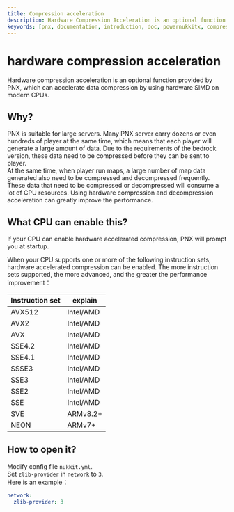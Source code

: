 ```yaml
---
title: Compression acceleration
description: Hardware Compression Acceleration is an optional function provided by PNX, which can accelerate data compression by using hardware SIMD on modern CPUs.
keywords: [pnx, documentation, introduction, doc, powernukkitx, compression, acceleration, hardware, simd, cpu, instruction set, avx512, avx2, avx, sse4.2, sse4.1, ssse3, sse3, sse2, sse, sve, neon]
---
```


# hardware compression acceleration

Hardware compression acceleration is an optional function provided by PNX, which can accelerate data compression by using hardware SIMD on modern CPUs.

## Why?

PNX is suitable for large servers. Many PNX server carry dozens or even hundreds of player at the same time, which means that each player will generate a large amount of data. Due to the requirements of the bedrock version, these data need to be compressed before they can be sent to player.  
At the same time, when player run maps, a large number of map data generated also need to be compressed and decompressed frequently.  
These data that need to be compressed or decompressed will consume a lot of CPU resources. Using hardware compression and decompression acceleration can greatly improve the performance.

## What CPU can enable this?

If your CPU can enable hardware accelerated compression, PNX will prompt you at startup.

When your CPU supports one or more of the following instruction sets, hardware accelerated compression can be enabled. The more instruction sets supported, the more advanced, and the greater the performance improvement：

| Instruction set | explain   |
|-----------------|-----------|
| AVX512          | Intel/AMD |
| AVX2            | Intel/AMD |
| AVX             | Intel/AMD |
| SSE4.2          | Intel/AMD |
| SSE4.1          | Intel/AMD |
| SSSE3           | Intel/AMD |
| SSE3            | Intel/AMD |
| SSE2            | Intel/AMD |
| SSE             | Intel/AMD |
| SVE             | ARMv8.2+  |
| NEON            | ARMv7+    |

## How to open it?

Modify config file `nukkit.yml`.  
Set `zlib-provider` in `network` to `3`.  
Here is an example：  

```yaml
network:
  zlib-provider: 3 
```